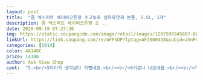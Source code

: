 ```yaml
---
layout: post 
title:  "줌 엑스퍼트 베이비코튼향 초고농축 섬유유연제 본품, 5.5L, 1개" 
description: 줌 엑스퍼트 베이비코튼향 초 ..
date: 2020-09-19 07:27:36 
img: https://static.coupangcdn.com/image/retail/images/1297595945887-8b921790-ba95-4b8c-8457-466bfbd9b79d.jpg 
linkUrl: https://link.coupang.com/re/AFFSDP?lptag=AF3600438&subid=ahnPublicAsk&pageKey=265389032&itemId=831943380&vendorItemId=5118311427&traceid=V0-113-b5ea4bb032b86445 
categories: [1014] 
color: 4A148C 
price: 14380 
author: Ask View Shop 
cont:  "5.<br/>5리터가 생각보다 가볍네요.<br/><br/>6키로나 나오네욥.<br/><br/>가볍게 나오더라구요.<br/><br/>같은제품 다른향이 2개더있길래<br/>개인적으로 그건 영아니고 향이 오래남지 않아서<br/>고농축이니 컵으 제일 아랫부부나인까지 받아서 썼는데<br/>그래서 그냥 막 세탁하는 양말이나 수건은 화이트릴리쓰고<br/>그래서 무게를 재보았는데<br/>그리오래 남지는 않는것 같아요.<br/><br/>그외엔 베란다 햇빛에 말리고.<br/>.<br/><br/>근데 이러나저나라 향은 거의날아갑니다<br/>근데너무진하게나는게 호흡기에 나쁘진읺을지걱정되는데 향이너무 잘날아가 잘베이는 섬유유연제를 찾는분들은 써보시길<br/>꼭지?를 눌렀는데 왓!<br/>나쁘지않지만 동생들이 별로라고.<br/>.<br/><br/>나중에 안건데 우리가 세탁세제도 줌을 쓰고있더라고요.<br/><br/>남은 한가지도 구입해보고싶은데<br/>남편이 일하던 도중 톡으로<br/>너무 과하게칭찬하면 내돈내산이닌것같아 칭찬도 적당히해야하는 시대인데... <br/><br/>너무강해서 머리아플정도가아니라 은은한향은 짙게베인느낌<br/>다 마르고나서도 향이 지속되었으면 좋겠네용<br/>다x니고농축을 사용하면서도 향이 오래남지 못한게 아쉬웠는데<br/>다음기회에... <br/>.<br/><br/>단점 패키지 모양이... <br/>?? 다른거쓰다 써서 적응인되서 그렇겠지만 손잡이없고 애매하게생겼네요 ㅎㅎ앞그림 촌스럽고요.<br/>.<br/>^^<br/>더워서 웃옷을 벗었는데 동료가 자기한테 좋은 향이난다면서 ㅋㅋ<br/>딱 지금쯤이 월급날이라... <br/><br/>맘에들어요.<br/><br/>매일 매일 택배가와서 박스 쌓입니닷.<br/><br/>물론건조기사용을 안해서 그럴수도있지만요<br/>밤새 거실에 빨래널어뒀는데 거실향이!<br/>배송잘받았습니다.<br/><br/>베란다문을 열어두니 향기가솔솔납니다.<br/><br/>베이비코튼향 처음 구입한게 아주 조금 남아서<br/>베이비코튼향이 부드럽고 따뜻한향이라고 전 느꼈어요.<br/><br/>별관심없던 옷냄새를 남편도 향이 계속난다면서<br/>분리수거는 스티커와 테이프를 제거하고<br/>분리하기!<br/>분무기에넣어 외출전 뿌리고싶은 향임 ㅋ<br/>비가그쳐서 이불빨래를 했어요.<br/><br/>빨래를 다하고 널면서 향이 진짜 부드럽고 좋네요.<br/><br/>빨래후<br/>사람한테서 나는 향이 중요한것같다고 하더라구요.<br/> ㅋ<br/>사실저렴해서 선택한것도 있지만 다우화이트사용했었고<br/>섬유유연제 뭐쓰냐고 물었다며 성공했다고 하는거에요.<br/>ㅋㅋ<br/>섬유유연제는 이제 줌으로 결정했습니다!<br/>세제를 세탁기위에있는 선반에 엎어서<br/>세탁시 용량을 적게 사용해도 향이 오래가더라고요.<br/><br/>손에서 계속 향이나요.<br/> ㅎ<br/>쉽게 쭉 나오네요.<br/> ㅎ<br/>아무래도 향이라는게 어쩔수없는 것이겠지만<br/>아직 다 사용안했지만 베이비코튼향으로 구입했습니다.<br/><br/>아직 사용은 안해봤고<br/>알아주는 섬유유연제제품들 다 써봤지만<br/>언젠간날아가겠지만 향도 좋고 괜찮은듯요<br/>여름엔특히나  꿉끕한데  건조기사용안하고 작은방안에제습기랑빨래넣어놓고 돌리거든요<br/>예전에 남편이랑 기생충을보면서 남편이 느끼는게 있다며했던말이<br/>옷세탁할때 향이 오래갔음해서<br/>옷을 세탁 후 입고 나가서 돌아오면 향이 사라집니다.<br/><br/>외출복이나 속옷 이불같은건 베이비코튼으로 사용했어요!<br/>요건정말오래가네요 우선진해요<br/>요걸루 바꾸고 첫세탁해본건데 같은 양 사용시에 향이 많이나네요<br/>욕심내서 조금 많이 넣었는데<br/>이불빨래 후에 수건이랑 옷도 세탁했는데<br/>이불이 마르고 하루 덮었는데도<br/>이전에 다x니 고농축보다 더 향이 오래가요.<br/><br/>이제 고농축 아니면 못쓰겠어요.<br/> ㅎ<br/>이제품은 처음 사봅니다.<br/><br/>인생섬유유연제임 !<br/>잘샀다고 칭찬한제품입니다.<br/>ㅋ<br/>잠깐 이블빨래 하나 널었는데도<br/>재질에따라 변질이 된다고해서... <br/>.<br/> 안그랬어요.<br/>ㅋ<br/>저는 살짝 상큼한 비누향같은걸 좋아하는데도<br/>젤저렴한걸로 그냥 구입했던건데 말이죠!<br/>조금 힘을 주고 눌러야 나올줄알았는데<br/>줌 섬유유연제 3번째 구입이네요!<br/>줌이 가장 향이 오래가요.<br/><br/>처음 베이비코튼사용하고 정말 마음에들어서<br/>추가후기<br/>추가휘기<br/>특히햇빛에두면<br/>하지만 섬유유연제는 직접적으로 의류에 닿으면<br/>향긋함은 없지만 부드럽고 봄향같아요.<br/><br/>향기가 진!!!짜 좋아요!!<br/>향은 부드러운 바디로션향같은 냄새네요.<br/><br/>향은 평범한 코튼향새롭진않아요<br/>향이 납니다.<br/> ㅎ<br/>향이 다시 맡아도 좋아요!<br/>향이진짜 오래가요.<br/><br/>향이진하고 좋지만<br/>화이트릴리 구입했었는데 향이 오래가지 않아요.<br/><br/>화이트릴리인가 구입했었는데<br/>" 
---
```

